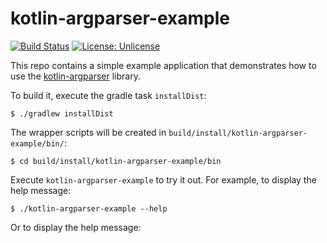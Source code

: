 # kotlin-argparser-example

[![Build Status](https://travis-ci.org/xenomachina/kotlin-argparser-example.svg?branch=master)](https://travis-ci.org/xenomachina/kotlin-argparser-example)
[![License: Unlicense](https://img.shields.io/badge/license-Unlicense-blue.svg)](http://unlicense.org/)

This repo contains a simple example application that demonstrates how to use
the [kotlin-argparser](https://github.com/xenomachina/kotlin-argparser)
library.

To build it, execute the gradle task `installDist`:

    $ ./gradlew installDist

The wrapper scripts will be created in `build/install/kotlin-argparser-example/bin/`:

    $ cd build/install/kotlin-argparser-example/bin

Execute `kotlin-argparser-example` to try it out. For example, to display the
help message:

    $ ./kotlin-argparser-example --help

Or to display the help message:
